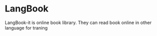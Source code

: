 # LangBook
LangBook-it is online book library. They can read book online in other language for traning 
